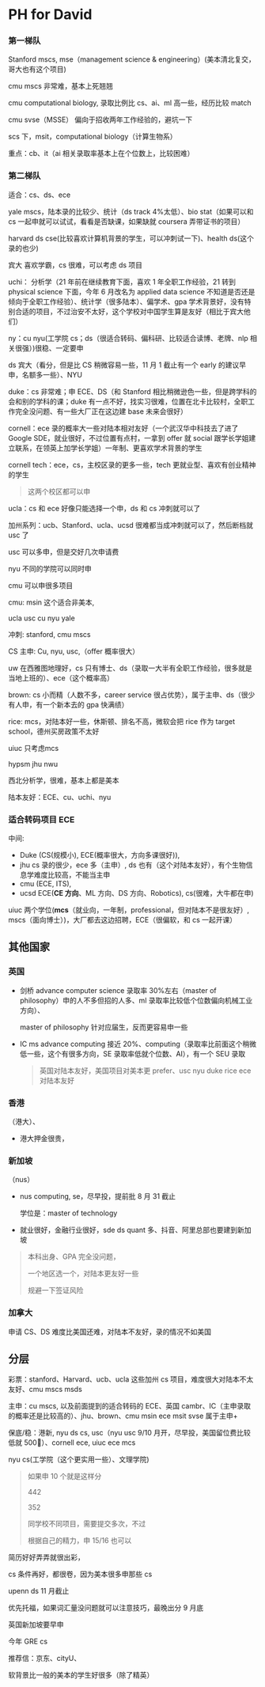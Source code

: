 # PH for David

### 第一梯队

Stanford mscs, mse（management science & engineering）(美本清北复交，哥大也有这个项目)

cmu mscs 非常难，基本上死翘翘

cmu computational biology, 录取比例比 cs、ai、ml 高一些，经历比较 match

cmu svse（MSSE） 偏向于招收两年工作经验的，避坑一下

scs 下，msit，computational biology（计算生物系）

重点：cb、it（ai 相关录取率基本上在个位数上，比较困难）

### 第二梯队

适合：cs、ds、ece

yale mscs，陆本录的比较少、统计（ds track 4%太低）、bio stat（如果可以和 cs 一起申就可以试试，看看是否缺课，如果缺就 coursera 弄带证书的项目）

harvard ds cse(比较喜欢计算机背景的学生，可以冲刺试一下)、health ds(这个录的也少)

宾大 喜欢学霸，cs 很难，可以考虑 ds 项目

uchi： 分析学（21 年前在继续教育下面，喜欢 1 年全职工作经验，21 转到 physical science 下面，今年 6 月改名为 applied data science 不知道是否还是倾向于全职工作经验）、统计学（很多陆本）、偏学术、gpa 学术背景好，没有特别合适的项目，不过治安不太好，这个学校对中国学生算是友好（相比于宾大他们）

ny：cu nyu(工学院 cs；ds（很适合转码、偏科研、比较适合读博、老牌、nlp 相关很强）)很稳、一定要申

ds 宾大（看分，但是比 CS 稍微容易一些，11 月 1 截止有一个 early 的建议早申，名额多一些）、NYU

duke：cs 非常难；申 ECE、DS（和 Stanford 相比稍微逊色一些，但是跨学科的会和别的学科的课；duke 有一点不好，找实习很难，位置在北卡比较村，全职工作完全没问题、有一些大厂正在这边建 base 未来会很好）

cornell：ece 录的概率大一些对陆本相对友好（一个武汉华中科技去了进了 Google SDE，就业很好，不过位置有点村，一拿到 offer 就 social 跟学长学姐建立联系，在领英上加学长学姐）一年制、更喜欢学术背景的学生

cornell tech：ece，cs，主校区录的更多一些，tech 更就业型、喜欢有创业精神的学生

> 这两个校区都可以申

ucla：cs 和 ece 好像只能选择一个申，ds 和 cs 冲刺就可以了

加州系列：ucb、Stanford、ucla、ucsd 很难都当成冲刺就可以了，然后断档就 usc 了

usc 可以多申，但是交好几次申请费

nyu 不同的学院可以同时申

cmu 可以申很多项目

cmu: msin 这个适合非美本,

ucla usc cu nyu yale

冲刺: stanford, cmu mscs

CS 主申: Cu, nyu, usc,（offer 概率很大）

uw 在西雅图地理好，cs 只有博士、ds（录取一大半有全职工作经验，很多就是当地上班的）、ece（这个概率高）

brown: cs 小而精（人数不多，career service 很占优势），属于主申、ds（很少有人申，有一个新本去的 gpa 快满绩）

rice: mcs，对陆本好一些，休斯顿、排名不高，微软会把 rice 作为 target school，德州买房政策不太好

uiuc 只考虑mcs 

hypsm jhu nwu

西北分析学，很难，基本上都是美本

陆本友好：ECE、cu、uchi、nyu

### 适合转码项目 ECE

中间:

- Duke (CS(规模小), ECE(概率很大，方向多课很好)),
- jhu cs 录的很少，ece 多（主申）, ds 也有（这个对陆本友好），有个生物信息学难度比较高，不能当主申
- cmu (ECE, ITS),
- ucsd ECE(**CE 方向**、ML 方向、DS 方向、Robotics), cs(很难，大牛都在申)

uiuc 两个学位(**mcs**（就业向，一年制，professional，但对陆本不是很友好）, mscs（面向博士）)，大厂都去这边招聘，ECE（很偏软，和 cs 一起开课）

## 其他国家

### 英国

- 剑桥 advance computer science 录取率 30%左右（master of philosophy）申的人不多但招的人多、ml 录取率比较低个位数偏向机械工业方向）、

  master of philosophy 针对应届生，反而更容易申一些

- IC ms advance computing 接近 20%、computing（录取率比前面这个稍微低一些，这个有很多方向，SE 录取率低就个位数、AI），有一个 SEU 录取

  > 英国对陆本友好，美国项目对美本更 prefer、usc nyu duke rice ece 对陆本友好

### 香港

（港大）、

- 港大押金很贵，

### 新加坡

（nus）

- nus computing, se，尽早投，提前批 8 月 31 截止

  学位是：master of technology

- 就业很好，金融行业很好，sde ds quant 多、抖音、阿里总部也要建到新加坡

> 本科出身、GPA 完全没问题，
>
> 一个地区选一个，对陆本更友好一些
>
> 规避一下签证风险

### 加拿大

申请 CS、DS 难度比美国还难，对陆本不友好，录的情况不如美国

## 分层

彩票：stanford、Harvard、ucb、ucla 这些加州 cs 项目，难度很大对陆本不太友好、cmu mscs msds

主申：cu mscs, 以及前面提到的适合转码的 ECE、英国 cambr、IC（主申录取的概率还是比较高的）、jhu、brown、cmu msin ece msit svse 属于主申+

保底/稳：港新, nyu ds cs, usc（nyu usc 9/10 月开，尽早投，美国留位费比较低就 500🔪）、cornell ece, uiuc ece mcs

nyu cs(工学院（这个更实用一些）、文理学院)

> 如果申 10 个就是这样分
>
> 442
>
> 352
>
> 同学校不同项目，需要提交多次，不过
>
> 根据自己的精力，申 15/16 也可以

简历好好弄弄就很出彩，

cs 条件再好，都很卷，因为美本很多申那些 cs

upenn ds 11 月截止

优先托福，如果词汇量没问题就可以注意技巧，最晚出分 9 月底

英国新加坡要早申

今年 GRE cs

推荐信：京东、cityU、

软背景比一般的美本的学生好很多（除了精英）
